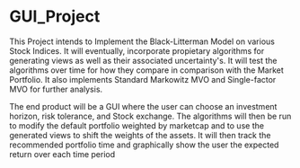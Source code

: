 GUI_Project
===========

This Project intends to Implement the Black-Litterman Model on various Stock Indices. It will eventually, incorporate propietary algorithms for generating views as well as their associated uncertainty's. It will test the algorithms over time for how they compare in comparison with the Market Portfolio. It also implements Standard Markowitz MVO and Single-factor MVO for further analysis.

The end product will be a GUI where the user can choose an investment horizon, risk tolerance, and Stock exchange. The algorithms will then be run to modify the default portfolio weighted by marketcap and to use the generated views to shift the weights of the assets. It will then track the recommended portfolio time and graphically show the user the expected return over each time period
